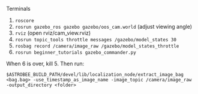 Terminals

1. `roscore`
2. `rosrun gazebo_ros gazebo gazebo/oos_cam.world` (adjust viewing angle)
3. `rviz` (open rviz/cam_view.rviz)
4. `rosrun topic_tools throttle messages /gazebo/model_states 30`
5. `rosbag record /camera/image_raw /gazebo/model_states_throttle`
6. `rosrun beginner_tutorials gazebo_commander.py`

When 6 is over, kill 5. Then run:

`$ASTROBEE_BUILD_PATH/devel/lib/localization_node/extract_image_bag <bag.bag> -use_timestamp_as_image_name -image_topic /camera/image_raw -output_directory <folder>`
